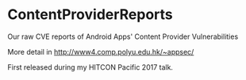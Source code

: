 # ContentProviderReports
Our raw CVE reports of Android Apps' Content Provider Vulnerabilities

More detail in http://www4.comp.polyu.edu.hk/~appsec/

First released during my HITCON Pacific 2017 talk.

